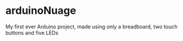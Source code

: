 # arduinoNuage
My first ever Arduino project, made using only a breadboard, two touch buttons and five LEDs
